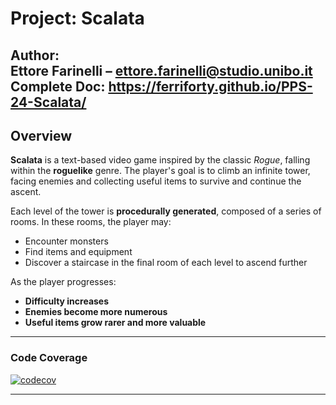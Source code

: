 # Project: Scalata

**Author**:  
Ettore Farinelli – [ettore.farinelli@studio.unibo.it](mailto:ettore.farinelli@studio.unibo.it) <br>
Complete Doc: https://ferriforty.github.io/PPS-24-Scalata/
---

## Overview

**Scalata** is a text-based video game inspired by the classic *Rogue*, falling within the **roguelike** genre. The player's goal is to climb an infinite tower, facing enemies and collecting useful items to survive and continue the ascent.

Each level of the tower is **procedurally generated**, composed of a series of rooms. In these rooms, the player may:

- Encounter monsters
- Find items and equipment
- Discover a staircase in the final room of each level to ascend further

As the player progresses:

- **Difficulty increases**
- **Enemies become more numerous**
- **Useful items grow rarer and more valuable**

---
### Code Coverage

[![codecov](https://codecov.io/gh/ferriforty/PPS-24-Scalata/graph/badge.svg?token=PA2QW5EJU8)](https://codecov.io/gh/ferriforty/PPS-24-Scalata)

---

